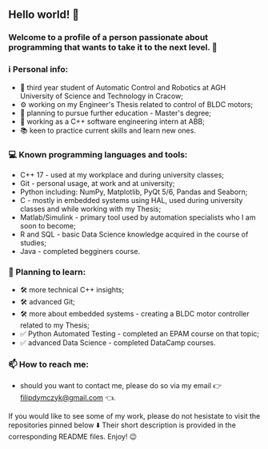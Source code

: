 ## Hello world! 👋
### Welcome to a profile of a person passionate about programming that wants to take it to the next level. 🚀

### :information_source: Personal info:
- 🤖 third year student of Automatic Control and Robotics at AGH University of Science and Technology in Cracow;
- :gear: working on my Engineer's Thesis related to control of BLDC motors;
- :roller_coaster: planning to pursue further education - Master's degree;
- :briefcase: working as a C++ software engineering intern at ABB;
- :books: keen to practice current skills and learn new ones.

### 💻 Known programming languages and tools:
- C++ 17 - used at my workplace and during university classes;
- Git - personal usage, at work and at university;
- Python including: NumPy, Matplotlib, PyQt 5/6, Pandas and Seaborn;
- C - mostly in embedded systems using HAL, used during university classes and while working with my Thesis;
- Matlab/Simulink - primary tool used by automation specialists who I am soon to become;
- R and SQL - basic Data Science knowledge acquired in the course of studies;
- Java - completed begginers course.

### 🌱 Planning to learn:
- :hammer_and_wrench: more technical C++ insights;
- :hammer_and_wrench: advanced Git;
- :hammer_and_wrench: more about embedded systems - creating a BLDC motor controller related to my Thesis;
- :white_check_mark: Python Automated Testing - completed an EPAM course on that topic;
- :white_check_mark: advanced Data Science - completed DataCamp courses.

### 📫 How to reach me:
- should you want to contact me, please do so via my email :point_right: filipdymczyk@gmail.com :point_left:.

If you would like to see some of my work, please do not hesistate to visit the repositories pinned below :arrow_down:
Their short description is provided in the corresponding README files. Enjoy! :wink:


    
<!--
**Filip-Dymczyk/Filip-Dymczyk** is a ✨ _special_ ✨ repository because its `README.md` (this file) appears on your GitHub profile.

Here are some ideas to get you started:

- 🔭 I’m currently working on ...
- 🌱 I’m currently learning ...
- 👯 I’m looking to collaborate on ...
- 🤔 I’m looking for help with ...
- 💬 Ask me about ...
- 📫 How to reach me: ...
- 😄 Pronouns: ...
- ⚡ Fun fact: ...
-->
